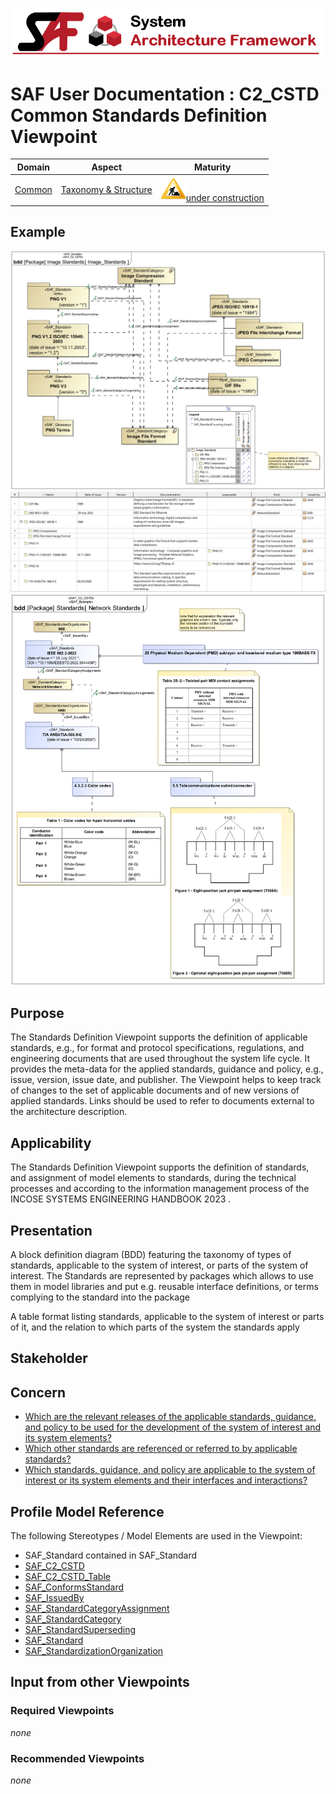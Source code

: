 ![System Architecture Framework](../diagrams/Banner_SAF.png)
# SAF User Documentation : **C2_CSTD** Common Standards Definition Viewpoint
|**Domain**|**Aspect**|**Maturity**|
| --- | --- | --- |
|[Common](../domains.md#Domain-Common)|[Taxonomy & Structure](../aspects.md#Aspect-Taxonomy-&-Structure)|![Under Construction](../diagrams/Under_construction_icon-yellow.svg )[under construction](../using-saf/maturity.md#under-construction)|
## Example
![Common-Standards-Definition-Viewpoint-primary-example.svg](../diagrams/vp-examples/Common-Standards-Definition-Viewpoint-primary-example.svg)
![Common-Standards-Definition-Viewpoint-primary-example-1.svg](../diagrams/vp-examples/Common-Standards-Definition-Viewpoint-primary-example-1.svg)
![Common-Standards-Definition-Viewpoint-primary-example-2.svg](../diagrams/vp-examples/Common-Standards-Definition-Viewpoint-primary-example-2.svg)
## Purpose
The Standards Definition Viewpoint supports the definition of applicable standards, e.g., for format and protocol specifications, regulations, and engineering documents that are used throughout the system life cycle. It provides the meta-data for the applied standards, guidance and policy, e.g., issue, version, issue date, and publisher. The Viewpoint helps to keep track of changes to the set of applicable documents and of new versions of applied standards. Links should be used to refer to documents external to the architecture description.
## Applicability
The Standards Definition Viewpoint supports the definition of standards, and assignment of model elements to standards, during the technical processes and according to the information management process  of the INCOSE SYSTEMS ENGINEERING HANDBOOK 2023 .
## Presentation
A block definition diagram (BDD) featuring the taxonomy of types of standards,  applicable to the system of interest, or parts of the system of interest. The Standards are represented by packages which allows to use them in model libraries and put e.g. reusable interface definitions, or terms complying to the standard into the package

A table format listing standards, applicable to the system of interest or parts of it, and the relation to which parts of the system the standards apply

## Stakeholder
## Concern
* [Which are the relevant releases of the applicable standards, guidance, and policy to be used for the development of the system of interest and its system elements?](../concerns.md#_2021x_2_8710274_1700821579663_211989_58619)
* [Which other standards are referenced or referred to by applicable standards?](../concerns.md#_2021x_2_8710274_1700821592720_121043_58626)
* [Which standards, guidance, and policy are applicable to the system of interest or its system elements and their interfaces and interactions?](../concerns.md#_2021x_2_8710274_1700821558610_489259_58612)
## Profile Model Reference
The following Stereotypes / Model Elements are used in the Viewpoint:
* SAF_Standard contained in SAF_Standard
* [SAF_C2_CSTD](../stereotypes.md#saf_c2_cstd)
* [SAF_C2_CSTD_Table](../stereotypes.md#saf_c2_cstd_table)
* [SAF_ConformsStandard](../stereotypes.md#saf_conformsstandard)
* [SAF_IssuedBy](../stereotypes.md#saf_issuedby)
* [SAF_StandardCategoryAssignment](../stereotypes.md#saf_standardcategoryassignment)
* [SAF_StandardCategory](../stereotypes.md#saf_standardcategory)
* [SAF_StandardSuperseding](../stereotypes.md#saf_standardsuperseding)
* [SAF_Standard](../stereotypes.md#saf_standard)
* [SAF_StandardizationOrganization](../stereotypes.md#saf_standardizationorganization)
## Input from other Viewpoints
### Required Viewpoints
*none*
### Recommended Viewpoints
*none*
